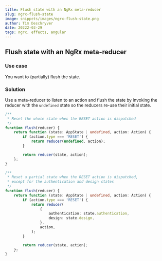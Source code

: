 ```yaml
---
title: Flush state with an NgRx meta-reducer
slug: ngrx-flush-state
image: snippets/images/ngrx-flush-state.png
author: Tim Deschryver
date: 20222-03-29
tags: ngrx, effects, angular
---
```


## Flush state with an NgRx meta-reducer

### Use case

You want to (partially) flush the state.

### Solution

Use a meta-reducer to listen to an action and flush the state by invoking the reducer with the `undefined` state so the reducers re-use their initial state.

```ts
/**
 * Reset the whole state when the RESET action is dispatched
 */
function flush(reducer) {
	return function (state: AppState | undefined, action: Action) {
		if (action.type === 'RESET') {
			return reducer(undefined, action);
		}

		return reducer(state, action);
	};
}

/**
 * Reset a partial state when the RESET action is dispatched,
 * except for the authentication and design states
 */
function flush(reducer) {
	return function (state: AppState | undefined, action: Action) {
		if (action.type === 'RESET') {
			return reducer(
				{
					authentication: state.authentication,
					design: state.design,
				},
				action,
			);
		}

		return reducer(state, action);
	};
}
```
